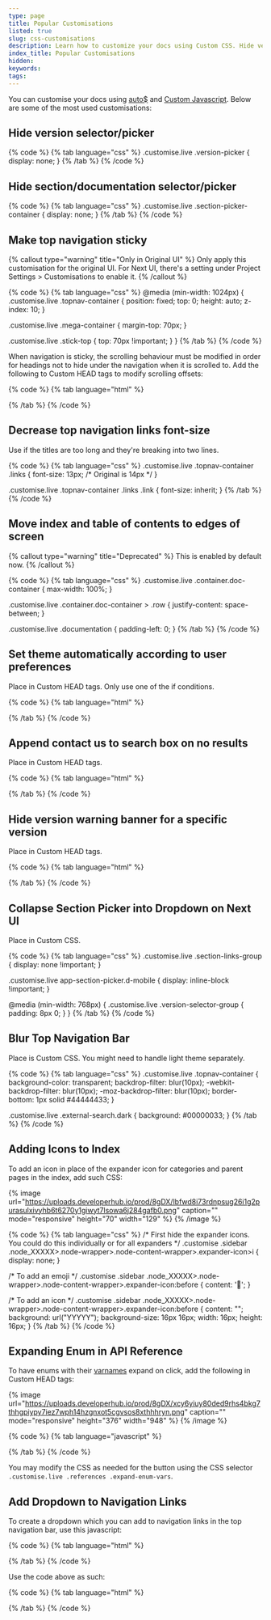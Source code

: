 ```yaml
---
type: page
title: Popular Customisations
listed: true
slug: css-customisations
description: Learn how to customize your docs using Custom CSS. Hide version selector, section selector, make top navigation sticky, decrease font size, move index, set theme and more.
index_title: Popular Customisations
hidden: 
keywords: 
tags: 
---
```



You can customise your docs using [auto$](/support-center/custom-css) and [Custom Javascript](/support-center/custom-javascript). Below are some of the most used customisations:

## Hide version selector/picker


{% code %}
{% tab language="css" %}
.customise.live .version-picker {
    display: none;
}
{% /tab %}
{% /code %}


## Hide section/documentation selector/picker


{% code %}
{% tab language="css" %}
.customise.live .section-picker-container {
    display: none;
}
{% /tab %}
{% /code %}


## Make top navigation sticky


{% callout type="warning" title="Only in Original UI" %}
Only apply this customisation for the original UI. For Next UI, there's a setting under Project Settings &gt; Customisations to enable it.
{% /callout %}



{% code %}
{% tab language="css" %}
@media (min-width: 1024px) {
  .customise.live .topnav-container {
    position: fixed;
    top: 0;
    height: auto;
    z-index: 10;
  }

  .customise.live .mega-container {
    margin-top: 70px;
  }

  .customise.live .stick-top {
    top: 70px !important;
  }
}
{% /tab %}
{% /code %}


When navigation is sticky, the scrolling behaviour must be modified in order for headings not to hide under the navigation when it is scrolled to. Add the following to Custom HEAD tags to modify scrolling offsets:


{% code %}
{% tab language="html" %}
<script>
  window.settings.apply({
    scrolling: { // Modify values as needed, according to your navbar height.
      scrollTopOffsetOnFragmentChange: {documentation: -90, apiReference: -50}
    }
  });
</script>
{% /tab %}
{% /code %}


## Decrease top navigation links font-size

Use if the titles are too long and they're breaking into two lines.


{% code %}
{% tab language="css" %}
.customise.live .topnav-container .links {
  font-size: 13px; /* Original is 14px */
}

.customise.live .topnav-container .links .link {
  font-size: inherit;
}
{% /tab %}
{% /code %}


## Move index and table of contents to edges of screen


{% callout type="warning" title="Deprecated" %}
This is enabled by default now.
{% /callout %}



{% code %}
{% tab language="css" %}
.customise.live .container.doc-container {
  max-width: 100%;
}

.customise.live .container.doc-container > .row {
  justify-content: space-between;
}


.customise.live .documentation {
  padding-left: 0;
}
{% /tab %}
{% /code %}


## Set theme automatically according to user preferences

Place in Custom HEAD tags. Only use one of the if conditions.


{% code %}
{% tab language="html" %}
<script>
  // If your theme is set to dark by default, use the following IF condition.
  if (window.matchMedia && window.matchMedia('(prefers-color-scheme: light)').matches) {
    window.setTheme('light');
	}
  
  // If your theme is set to light by default, use the following IF condition.
  if (window.matchMedia && window.matchMedia('(prefers-color-scheme: dark)').matches) {
    window.setTheme('dark');
	}
</script>
{% /tab %}
{% /code %}


## Append contact us to search box on no results

Place in Custom HEAD tags.


{% code %}
{% tab language="html" %}
<style>
  .search-contact-us {
    color: inherit;
    font-size: inherit;
    text-decoration: underline;
  }
  
  .search-contact-us:hover {
    color: inherit;
  }
</style>

<script>
  document.addEventListener('onsearch', function (event) {
    let searchEl = document.querySelector('.topnav .search');

    setTimeout(() => {
      if (!document.querySelector('.search-results-container .result')) {
          document.querySelector('.search-results-container .count').innerHTML = 
            'No search results found. <a class="search-contact-us" href="/support-center/contact-us">Contact us?</a>';
      }
    });
  });
</script>
{% /tab %}
{% /code %}


## Hide version warning banner for a specific version

Place in Custom HEAD tags.


{% code %}
{% tab language="html" %}
<script>
document.addEventListener('onsectionchange', e => {
  let versionWarningEl = document.querySelector('.version-warning');
  if (!versionWarningEl) {
    return;
  }

  if (window.getActiveVersion().slug === 'v4') {
    console.log('Hiding banner');
    versionWarningEl.classList.add('d-none');
  } else {
    versionWarningEl.classList.remove('d-none');
  }
});
</script>
{% /tab %}
{% /code %}


## Collapse Section Picker into Dropdown on Next UI

Place in Custom CSS.


{% code %}
{% tab language="css" %}
.customise.live .section-links-group {
  display: none !important;
}

.customise.live app-section-picker.d-mobile {
    display: inline-block !important;
}

@media (min-width: 768px) {
  .customise.live .version-selector-group {
    padding: 8px 0;
  }
}
{% /tab %}
{% /code %}


## Blur Top Navigation Bar

Place is Custom CSS. You might need to handle light theme separately.


{% code %}
{% tab language="css" %}
.customise.live .topnav-container {
    background-color: transparent;
    backdrop-filter: blur(10px);
    -webkit-backdrop-filter: blur(10px);
    -moz-backdrop-filter: blur(10px);
    border-bottom: 1px solid #44444433;
}

.customise.live .external-search.dark {
    background: #00000033;
}
{% /tab %}
{% /code %}


## Adding Icons to Index

To add an icon in place of the expander icon for categories and parent pages in the index, add such CSS:


{% image url="https://uploads.developerhub.io/prod/8gDX/lbfwd8i73rdnpsug26i1g2purasulxivyhb6t6270y1giwyt7lsowa6j284gafb0.png" caption="" mode="responsive" height="70" width="129" %}
{% /image %}



{% code %}
{% tab language="css" %}
/* First hide the expander icons. You could do this individually or for all expanders */
.customise .sidebar .node_XXXXX>.node-wrapper>.node-content-wrapper>.expander-icon>i {
		display: none;
}

/* To add an emoji */
.customise .sidebar .node_XXXXX>.node-wrapper>.node-content-wrapper>.expander-icon:before {
    content: '👋';
}

/* To add an icon */
.customise .sidebar .node_XXXXX>.node-wrapper>.node-content-wrapper>.expander-icon:before {
    content: "";
    background: url("YYYYY");
    background-size: 16px 16px;
    width: 16px;
    height: 16px;
}
{% /tab %}
{% /code %}


## Expanding Enum in API Reference

To have enums with their [varnames](/support-center/openapi-extensions#x-enum-varnames) expand on click, add the following in Custom HEAD tags:


{% image url="https://uploads.developerhub.io/prod/8gDX/xcy6yiuy80ded9rhs4bkg7thhgpiypy7iez7wph14hzgnxot5cgvsos8xthhhryn.png" caption="" mode="responsive" height="376" width="948" %}
{% /image %}



{% code %}
{% tab language="javascript" %}
<script>
  document.addEventListener('onreferencecontentloaded', function (e) {
    console.log('Reference content loaded');
    // Find all elements with the "property" class
    e.detail.el.querySelectorAll('.property').forEach(element => {
        // Check if the text starts with "Enum: "
        if (element.textContent.trim().startsWith("Enum: ")) {
            // Extract the enums from the content
            const match = element.innerHTML.match(/<code>(\d+)\s\((.*?)\)<\/code>/g);
            if (match) {
                const enumValues = match.map(item => {
                    const [, key, value] = item.match(/<code>(\d+)\s\((.*?)\)<\/code>/);
                    return { key, value };
                });

                // Create a new button element to replace the original one
                const button = document.createElement('button');
                button.classList.add('expand-enum-vars');
                button.textContent = 'Show enum values';
                const ul = document.createElement('ul');
                ul.style.display = 'none';

                // Add the list items based on the enum values
                enumValues.forEach(({ key, value }) => {
                    const li = document.createElement('li');
                    li.textContent = `${key}: ${value}`;
                    ul.appendChild(li);
                });

                // Toggle display on button click
                button.addEventListener('click', () => {
                    ul.style.display = ul.style.display === 'none' ? 'block' : 'none';
                });

                // Replace the original span with the button and list
                element.replaceWith(button, ul);
            }
        }
    });
  });
</script>
{% /tab %}
{% /code %}


You may modify the CSS as needed for the button using the CSS selector `.customise.live .references .expand-enum-vars`.

## Add Dropdown to Navigation Links

To create a dropdown which you can add to navigation links in the top navigation bar, use this javascript:


{% code %}
{% tab language="html" %}
<script>
  /**
   * Creates a dropdown menu
   * @param {Object} options - Configuration options
   * @param {string} options.buttonText - Text for the dropdown button
   * @param {string} options.href - URL for the menu item
   * @param {Function} options.onClick - Optional click handler
   * @param {Array} options.items - Array of menu items
   * @param {string} options.items[].text - Display text for the menu item
   * @param {string} options.items[].href - URL for the menu item
   * @param {Function} options.items[].onClick - Optional click handler
   * @param {string} options.buttonClass - Optional CSS class for the button
   * @param {string} options.menuClass - Optional CSS class for the menu
   * @return {HTMLElement} The created dropdown element
   */
  function createDropdown(options) {
    // Create container
    const dropdownContainer = document.createElement('div');
    dropdownContainer.className = 'custom-dropdown';

    if (!options.items) {
      // make a link instead of button
      const link = document.createElement('a');
      link.innerHTML = options.buttonText;
      link.className = options.buttonClass || 'custom-dropdown-button';
      link.href = options.href;
      if (options.onClick) {
        link.onclick = options.onClick;
      }
      return link;
    }

    // Create button
    const button = document.createElement('button');
    button.className = options.buttonClass || 'custom-dropdown-button';
    button.innerHTML = options.buttonText + '<i class="fas fa-chevron-down"></i>';
    button.addEventListener('click', function (e) {
      e.stopPropagation();
      menu.classList.toggle('show');
      button.classList.toggle('active');

      // Close dropdown when clicking outside
      document.addEventListener('click', function () {
        menu.classList.remove('show');
        button.classList.remove('active');
        document.removeEventListener('click', arguments.callee);
      });
    });

    // Create menu
    const menu = document.createElement('div');
    menu.className = options.menuClass || 'custom-dropdown-menu';

    // Create menu items
    options.items.forEach(item => {
      const menuItem = document.createElement('a');
      menuItem.textContent = item.text;
      menuItem.href = item.href || '#';
      menuItem.className = 'custom-dropdown-item';

      if (item.onClick) {
        menuItem.addEventListener('click', function (e) {
          // Only prevent default if explicitly returning false
          const result = item.onClick(e);
          if (result === false) {
            e.preventDefault();
          }
        });
      }

      menu.appendChild(menuItem);
    });

    // Assemble dropdown
    dropdownContainer.appendChild(button);
    dropdownContainer.appendChild(menu);

    return dropdownContainer;
  }
</script>
{% /tab %}
{% /code %}


Use the code above as such:


{% code %}
{% tab language="html" %}
<script>
    const navbar = document.querySelector('.nav-btn-group.links-group');

    navbar.appendChild(createDropdown({
      buttonText: 'Get Started',
      items: [
        {
          text: 'Installation',
          href: projectUrl + 'installation',
          onclick: function () {
            navigate('installation', {addBasePath: true});
          }
        },
        {
          text: 'Configuration',
          href: projectUrl + 'configuration',
          onclick: function () {
            navigate('configuration', {addBasePath: true});
          }
        },
        {
          text: 'Operating',
          href: projectUrl + 'operating',
          onclick: function () {
            navigate('operating', {addBasePath: true});
          }
        }
      ],
    }));
</script>
{% /tab %}
{% /code %}


